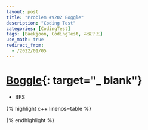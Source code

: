 ```yaml
---
layout: post
title: "Problem #9202 Boggle"
description: "Coding Test"
categories: [CodingTest]
tags: [Baekjoon, CodingTest, 자료구조]
use_math: true
redirect_from:
  - /2022/01/05
---
```


# [Boggle](https://www.acmicpc.net/problem/9202){: target="_ blank"}

- BFS

{% highlight c++ linenos=table %} 

{% endhighlight %}
